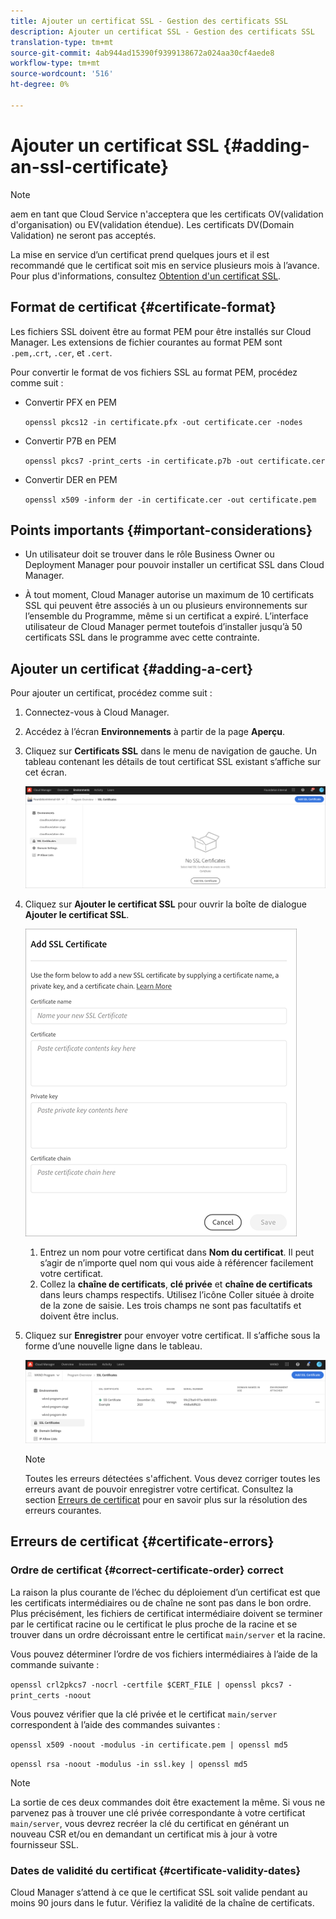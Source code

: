 ```yaml
---
title: Ajouter un certificat SSL - Gestion des certificats SSL
description: Ajouter un certificat SSL - Gestion des certificats SSL
translation-type: tm+mt
source-git-commit: 4ab944ad15390f9399138672a024aa30cf4aede8
workflow-type: tm+mt
source-wordcount: '516'
ht-degree: 0%

---
```



# Ajouter un certificat SSL {#adding-an-ssl-certificate}

>[!NOTE]
>aem en tant que Cloud Service n&#39;acceptera que les certificats OV(validation d&#39;organisation) ou EV(validation étendue). Les certificats DV(Domain Validation) ne seront pas acceptés.

La mise en service d’un certificat prend quelques jours et il est recommandé que le certificat soit mis en service plusieurs mois à l’avance. Pour plus d&#39;informations, consultez [Obtention d&#39;un certificat SSL](/help/implementing/cloud-manager/managing-ssl-certifications/get-ssl-certificate.md).

## Format de certificat {#certificate-format}

Les fichiers SSL doivent être au format PEM pour être installés sur Cloud Manager. Les extensions de fichier courantes au format PEM sont `.pem,`.`crt`, `.cer`, et `.cert`.

Pour convertir le format de vos fichiers SSL au format PEM, procédez comme suit :

* Convertir PFX en PEM

   `openssl pkcs12 -in certificate.pfx -out certificate.cer -nodes`

* Convertir P7B en PEM

   `openssl pkcs7 -print_certs -in certificate.p7b -out certificate.cer`

* Convertir DER en PEM

   `openssl x509 -inform der -in certificate.cer -out certificate.pem`

## Points importants {#important-considerations}

* Un utilisateur doit se trouver dans le rôle Business Owner ou Deployment Manager pour pouvoir installer un certificat SSL dans Cloud Manager.

* À tout moment, Cloud Manager autorise un maximum de 10 certificats SSL qui peuvent être associés à un ou plusieurs environnements sur l’ensemble du Programme, même si un certificat a expiré. L’interface utilisateur de Cloud Manager permet toutefois d’installer jusqu’à 50 certificats SSL dans le programme avec cette contrainte.

## Ajouter un certificat {#adding-a-cert}

Pour ajouter un certificat, procédez comme suit :

1. Connectez-vous à Cloud Manager.
1. Accédez à l’écran **Environnements** à partir de la page **Aperçu**.
1. Cliquez sur **Certificats SSL** dans le menu de navigation de gauche. Un tableau contenant les détails de tout certificat SSL existant s’affiche sur cet écran.

   ![](/help/implementing/cloud-manager/assets/ssl/ssl-cert-1.png)

1. Cliquez sur **Ajouter le certificat SSL** pour ouvrir la boîte de dialogue **Ajouter le certificat SSL**.

   ![](/help/implementing/cloud-manager/assets/ssl/ssl-cert-02.png)

   1. Entrez un nom pour votre certificat dans **Nom du certificat**. Il peut s’agir de n’importe quel nom qui vous aide à référencer facilement votre certificat.
   1. Collez la **chaîne de certificats**, **clé privée** et **chaîne de certificats** dans leurs champs respectifs. Utilisez l’icône Coller située à droite de la zone de saisie.
Les trois champs ne sont pas facultatifs et doivent être inclus.

1. Cliquez sur **Enregistrer** pour envoyer votre certificat. Il s’affiche sous la forme d’une nouvelle ligne dans le tableau.

   ![](/help/implementing/cloud-manager/assets/ssl/ssl-cert-3.png)
   >[!NOTE]
   >Toutes les erreurs détectées s&#39;affichent. Vous devez corriger toutes les erreurs avant de pouvoir enregistrer votre certificat. Consultez la section [Erreurs de certificat](#certificate-errors) pour en savoir plus sur la résolution des erreurs courantes.

## Erreurs de certificat {#certificate-errors}

### Ordre de certificat {#correct-certificate-order} correct

La raison la plus courante de l’échec du déploiement d’un certificat est que les certificats intermédiaires ou de chaîne ne sont pas dans le bon ordre. Plus précisément, les fichiers de certificat intermédiaire doivent se terminer par le certificat racine ou le certificat le plus proche de la racine et se trouver dans un ordre décroissant entre le certificat `main/server` et la racine.

Vous pouvez déterminer l’ordre de vos fichiers intermédiaires à l’aide de la commande suivante :

`openssl crl2pkcs7 -nocrl -certfile $CERT_FILE | openssl pkcs7 -print_certs -noout`

Vous pouvez vérifier que la clé privée et le certificat `main/server` correspondent à l’aide des commandes suivantes :

`openssl x509 -noout -modulus -in certificate.pem | openssl md5`

`openssl rsa -noout -modulus -in ssl.key | openssl md5`

>[!NOTE]
>La sortie de ces deux commandes doit être exactement la même. Si vous ne parvenez pas à trouver une clé privée correspondante à votre certificat `main/server`, vous devrez recréer la clé du certificat en générant un nouveau CSR et/ou en demandant un certificat mis à jour à votre fournisseur SSL.

### Dates de validité du certificat {#certificate-validity-dates}

Cloud Manager s’attend à ce que le certificat SSL soit valide pendant au moins 90 jours dans le futur. Vérifiez la validité de la chaîne de certificats.
